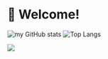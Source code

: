 # 👋 Welcome!

![my GitHub stats](https://github-readme-stats.vercel.app/api?username=QingJun3&theme=default&show_icons=true&locale=en&count_private=true) ![Top Langs](https://github-readme-stats.vercel.app/api/top-langs/?username=QingJun3&layout=compact&hide=jupyter%20notebook)

![](https://activity-graph.herokuapp.com/graph?username=QingJun3&theme=github)

<!--
**QingJun3/QingJun3** is a ✨ _special_ ✨ repository because its `README.md` (this file) appears on your GitHub profile.

Here are some ideas to get you started:

- 🔭 I’m currently working on ...
- 🌱 I’m currently learning ...
- 👯 I’m looking to collaborate on ...
- 🤔 I’m looking for help with ...
- 💬 Ask me about ...
- 📫 How to reach me: ...
- 😄 Pronouns: ...
- ⚡ Fun fact: ...
-->
